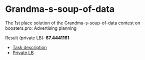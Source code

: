 # Grandma-s-soup-of-data
The 1st place solution of the Grandma-s-soup-of-data contest on boosters.pro: Advertising planning

Result (private LB): **67.4441161**

- [Task description](https://boosters.pro/championship/babushkin/overview)
- [Private LB](https://boosters.pro/championship/babushkin/rating)
